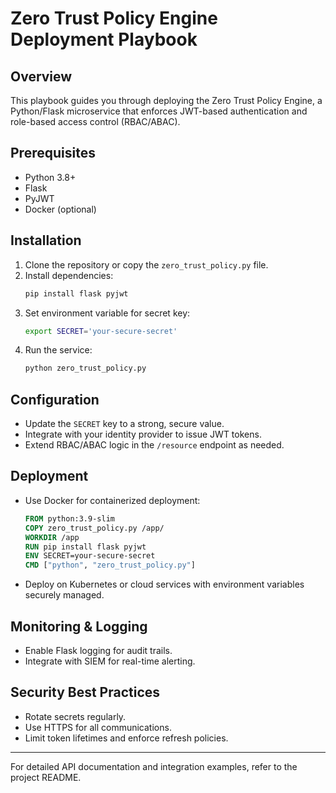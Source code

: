 # Zero Trust Policy Engine Deployment Playbook

## Overview
This playbook guides you through deploying the Zero Trust Policy Engine, a Python/Flask microservice that enforces JWT-based authentication and role-based access control (RBAC/ABAC).

## Prerequisites
- Python 3.8+
- Flask
- PyJWT
- Docker (optional)

## Installation

1. Clone the repository or copy the `zero_trust_policy.py` file.
2. Install dependencies:
   ```bash
   pip install flask pyjwt
   ```
3. Set environment variable for secret key:
   ```bash
   export SECRET='your-secure-secret'
   ```
4. Run the service:
   ```bash
   python zero_trust_policy.py
   ```

## Configuration

- Update the `SECRET` key to a strong, secure value.
- Integrate with your identity provider to issue JWT tokens.
- Extend RBAC/ABAC logic in the `/resource` endpoint as needed.

## Deployment

- Use Docker for containerized deployment:
  ```dockerfile
  FROM python:3.9-slim
  COPY zero_trust_policy.py /app/
  WORKDIR /app
  RUN pip install flask pyjwt
  ENV SECRET=your-secure-secret
  CMD ["python", "zero_trust_policy.py"]
  ```
- Deploy on Kubernetes or cloud services with environment variables securely managed.

## Monitoring & Logging

- Enable Flask logging for audit trails.
- Integrate with SIEM for real-time alerting.

## Security Best Practices

- Rotate secrets regularly.
- Use HTTPS for all communications.
- Limit token lifetimes and enforce refresh policies.

---

For detailed API documentation and integration examples, refer to the project README.
